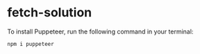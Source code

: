 # fetch-solution


To install Puppeteer, run the following command in your terminal:
```bash
npm i puppeteer

